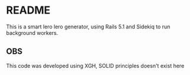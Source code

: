 # README

This is a smart lero lero generator, using Rails 5.1 and Sidekiq to run background workers.

## OBS

This code was developed using XGH, SOLID principles doesn't exist here
